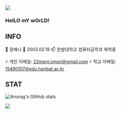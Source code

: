 <img src="https://capsule-render.vercel.app/api?type=rect&color=3ADF00&height=200&section=header&text=반갑습니다&fontSize=10" />

### HelLO mY wOrLD!
## INFO
🔭 장예나
🌱 2003.02.18
📫 한밭대학교 컴퓨터공학과 재학중

⚡ 개인 이메일: 22ment.omori@gmail.com 
⚡ 학교 이메일: 15490107@edu.hanbat.ac.kr

## STAT

![Anurag's GitHub stats](https://github-readme-stats.vercel.app/api?username=Yena-J&show_icons=true&theme=radical)

<img src="https://capsule-render.vercel.app/api?type=모양&color=색상코드&height=높이&section=footer&text=텍스트&fontSize=텍스트크기" />
